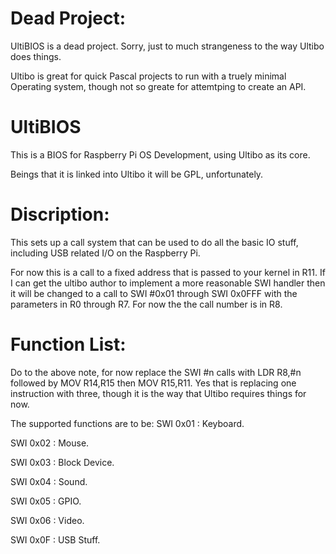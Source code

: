 # Dead Project:
UltiBIOS is a dead project.   Sorry, just to much strangeness to the way Ultibo does things.

Ultibo is great for quick Pascal projects to run with a truely minimal Operating system, though not so greate for attemtping to create an API.

# UltiBIOS
This is a BIOS for Raspberry Pi OS Development, using Ultibo as its core.

Beings that it is linked into Ultibo it will be GPL, unfortunately.

# Discription:

This sets up a call system that can be used to do all the basic IO stuff, including USB related I/O on the Raspberry Pi.

For now this is a call to a fixed address that is passed to your kernel in R11.   If I can get the ultibo author to implement a more reasonable SWI handler then it will be changed to a call to SWI #0x01 through SWI 0x0FFF with the parameters in R0 through R7.   For now the the call number is in R8.

# Function List:
Do to the above note, for now replace the SWI #n calls with LDR R8,#n followed by MOV R14,R15 then MOV R15,R11.   Yes that is replacing one instruction with three, though it is the way that Ultibo requires things for now.

The supported functions are to be:
SWI 0x01 : Keyboard.

SWI 0x02 : Mouse.

SWI 0x03 : Block Device.

SWI 0x04 : Sound.

SWI 0x05 : GPIO.

SWI 0x06 : Video.

SWI 0x0F : USB Stuff.
